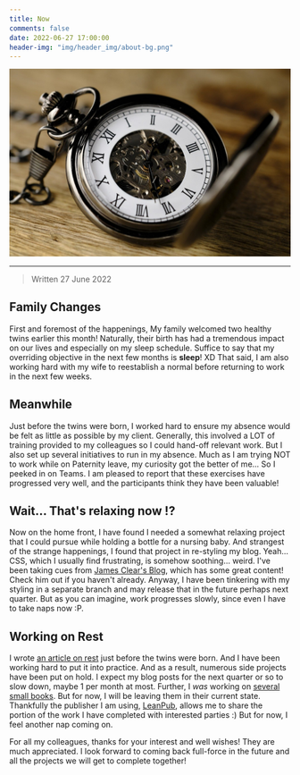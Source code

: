 ```yaml
---
title: Now
comments: false
date: 2022-06-27 17:00:00
header-img: "img/header_img/about-bg.png"
---
```


![photo](../img/page_img/clock.jpg)

---

>Written 27 June 2022

## Family Changes
First and foremost of the happenings, My family welcomed two healthy twins earlier this month! Naturally, their birth has had a tremendous impact on our lives and especially on my sleep schedule. Suffice to say that my overriding objective in the next few months is **sleep**! XD That said, I am also working hard with my wife to reestablish a normal before returning to work in the next few weeks. 

## Meanwhile
Just before the twins were born, I worked hard to ensure my absence would be felt as little as possible by my client. Generally, this involved a LOT of training provided to my colleagues so I could hand-off relevant work. But I also set up several initiatives to run in my absence. Much as I am trying NOT to work while on Paternity leave, my curiosity got the better of me... So I peeked in on Teams. I am pleased to report that these exercises have progressed very well, and the participants think they have been valuable!

## Wait... That's relaxing now !?
Now on the home front, I have found I needed a somewhat relaxing project that I could pursue while holding a bottle for a nursing baby. And strangest of the strange happenings, I found that project in re-styling my blog. Yeah... CSS, which I usually find frustrating, is somehow soothing... weird. I've been taking cues from [James Clear's Blog](https://jamesclear.com/five-step-creative-process), which has some great content! Check him out if you haven't already. Anyway, I have been tinkering with my styling in a separate branch and may release that in the future perhaps next quarter. But as you can imagine, work progresses slowly, since even I have to take naps now :P.

## Working on Rest
I wrote [an article on rest](https://daniel.scheufler.io/2022/06/02/rest-produces-excellence) just before the twins were born. And I have been working hard to put it into practice. And as a result, numerous side projects have been put on hold. I expect my blog posts for the next quarter or so to slow down, maybe 1 per month at most. Further, I _was_ working on [several small books](https://leanpub.com/u/danielscheufler). But for now, I will be leaving them in their current state. Thankfully the publisher I am using, [LeanPub](https://leanpub.com/u/danielscheufler), allows me to share the portion of the work I have completed with interested parties :) But for now, I feel another nap coming on. 

For all my colleagues, thanks for your interest and well wishes! They are much appreciated. I look forward to coming back full-force in the future and all the projects we will get to complete together!
